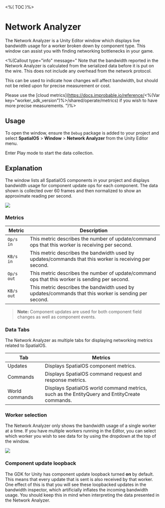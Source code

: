 <%( TOC )%>

# Network Analyzer

The Network Analyzer is a Unity Editor window which displays live bandwidth usage for a worker broken down by component type. This window can assist you with finding networking bottlenecks in your game.

<%(Callout type="info" message="
Note that the bandwidth reported in the Network Analyzer is calculated from the serialized data before it is put on the wire. This does not include any overhead from the network protocol.

This can be used to indicate how changes will affect bandwidth, but should not be relied upon for precise measurement or cost.

Please use the [cloud metrics](https://docs.improbable.io/reference/<%(Var key="worker_sdk_version")%>/shared/operate/metrics) if you wish to have more precise measurements.
")%>

## Usage

To open the window, ensure the `Debug` package is added to your project and select **SpatialOS** > **Window** > **Network Analyzer** from the Unity Editor menu.

Enter Play mode to start the data collection.

## Explanation

The window lists all SpatialOS components in your project and displays bandwidth usage for component update ops for each component. The data shown is collected over 60 frames and then normalized to show an approximate reading per second.

<img src="{{assetRoot}}assets/modules/debug/network-analyzer.png" style="margin: 0 auto; width: auto; display: block;" />

### Metrics

| Metric     | Description                                                                                            |
|------------|--------------------------------------------------------------------------------------------------------|
| `Op/s in`  | This metric describes the number of update/command ops that this worker is receiving per second.       |
| `KB/s in`  | This metric describes the bandwidth used by updates/commands that this worker is receiving per second. |
| `Op/s out` | This metric describes the number of update/command ops that this worker is sending per second.         |
| `KB/s out` | This metric describes the bandwidth used by updates/commands that this worker is sending per second.   |

> **Note:** Component updates are used for both component field changes as well as component events.

### Data Tabs

The Network Analyzer as multiple tabs for displaying networking metrics related to SpatialOS.

| Tab            | Metrics                                                                                      |
|----------------|----------------------------------------------------------------------------------------------|
| Updates        | Displays SpatialOS component metrics.                                                        |
| Commands       | Displays SpatialOS command request and response metrics.                                     |
| World commands | Displays SpatialOS world command metrics, such as the EntityQuery and EntityCreate commands. |

### Worker selection

The Network Analyzer only shows the bandwidth usage of a single worker at a time. If you have multiple workers running in the Editor, you can select which worker you wish to see data for by using the dropdown at the top of the window.

<img src="{{assetRoot}}assets/modules/debug/network-analyzer-worker-selection.png" style="margin: 0 auto; width: auto; display: block;" />

### Component update loopback

The GDK for Unity has component update loopback turned **on** by default. This means that every update that is sent is also received by that worker. One effect of this is that you will see these loopbacked updates in the bandwidth inspector, which artificially inflates the incoming bandwidth usage. You should keep this in mind when interpreting the data presented in the Network Analyzer.
